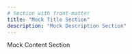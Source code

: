 ```yaml
---
# Section with front-matter
title: "Mock Title Section"
description: "Mock Description Section"
---
```


Mock Content Section
